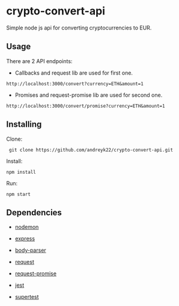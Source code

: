 # crypto-convert-api
Simple node js api for converting cryptocurrencies to EUR.

## Usage
There are 2 API endpoints:

- Callbacks and request lib are used for first one.

 ```http://localhost:3000/convert?currency=ETH&amount=1```

- Promises and request-promise lib are used for second one.

 ```http://localhost:3000/convert/promise?currency=ETH&amount=1```

## Installing

Clone:

``` git clone https://github.com/andreyk22/crypto-convert-api.git```

Install:

```npm install```

Run:

```npm start```

## Dependencies

- [nodemon](https://www.npmjs.com/package/nodemon)

- [express](https://www.npmjs.com/package/express)

- [body-parser](https://www.npmjs.com/package/body-parser)

- [request](https://www.npmjs.com/package/request)

- [request-promise](https://www.npmjs.com/package/request-promise)

- [jest](https://www.npmjs.com/package/jest)

- [supertest](https://www.npmjs.com/package/supertest)
